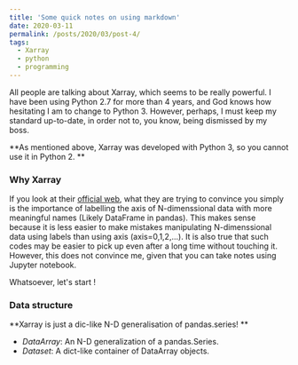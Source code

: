 ```yaml
---
title: 'Some quick notes on using markdown'
date: 2020-03-11
permalink: /posts/2020/03/post-4/
tags:
  - Xarray
  - python
  - programming
---
```


All people are talking about Xarray, which seems to be really powerful. I have been using Python 2.7 for more than 4 years, and God knows how hesitating I am to change to Python 3. However, perhaps, I must keep my standard up-to-date, in order not to, you know, being dismissed by my boss. 

**As mentioned above, Xarray was developed with Python 3, so you cannot use it in Python 2. **

### Why Xarray
If you look at their [official web](xarray.pydata.org/en/latest/why-xarray.html), what they are trying to convince you simply is the importance of labelling the axis of N-dimenssional data with more meaningful names (Likely DataFrame in pandas). This makes sense because it is less easier to make mistakes manipulating N-dimenssional data using labels than using axis (axis=0,1,2,...). 
It is also true that such codes may be easier to pick up even after a long time without touching it. However, this does not convince me, given that you can take notes using Jupyter notebook. 

Whatsoever, let's start !

### Data structure
**Xarray is just a dic-like N-D generalisation of pandas.series! **

- *DataArray*: An N-D generalization of a pandas.Series.
- *Dataset*:  A dict-like container of DataArray objects. 

